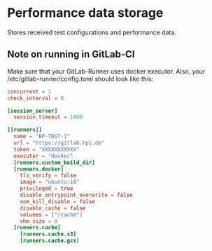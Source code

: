 # Performance data storage

Stores received test configurations and performance data.

## Note on running in GitLab-CI
Make sure that your GitLab-Runner uses docker executor. 
Also, your /etc/gitlab-runner/config.toml should look like this: 
```toml
concurrent = 1
check_interval = 0

[session_server]
  session_timeout = 1800

[[runners]]
  name = "BP-TDGT-1"
  url = "https://gitlab.hpi.de"
  token = "XXXXXXXXXXX"
  executor = "docker"
  [runners.custom_build_dir]
  [runners.docker]
    tls_verify = false
    image = "ubuntu:18"
    privileged = true
    disable_entrypoint_overwrite = false
    oom_kill_disable = false
    disable_cache = false
    volumes = ["/cache"]
    shm_size = 0
  [runners.cache]
    [runners.cache.s3]
    [runners.cache.gcs]
```